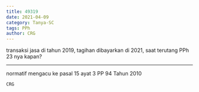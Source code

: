 ```yaml
---
title: 49319
date: 2021-04-09
category: Tanya-SC
tags: PPh
author: CRG
---
```


transaksi jasa di tahun 2019, tagihan dibayarkan di 2021, saat terutang PPh 23 nya kapan?

---

normatif mengacu ke pasal 15 ayat 3 PP 94 Tahun 2010

`CRG`
